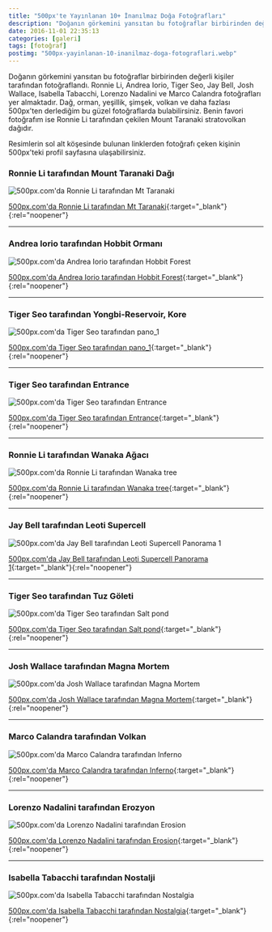 ```yaml
---
title: "500px'te Yayınlanan 10+ İnanılmaz Doğa Fotoğrafları"
description: "Doğanın görkemini yansıtan bu fotoğraflar birbirinden değerli kişiler tarafından fotoğraflandı."
date: 2016-11-01 22:35:13
categories: [galeri]
tags: [fotoğraf]
postimg: "500px-yayinlanan-10-inanilmaz-doga-fotograflari.webp"
---
```


Doğanın görkemini yansıtan bu fotoğraflar birbirinden değerli kişiler tarafından fotoğraflandı. Ronnie Li, Andrea Iorio, Tiger Seo, Jay Bell, Josh Wallace, Isabella Tabacchi, Lorenzo Nadalini ve Marco Calandra fotoğrafları yer almaktadır. Dağ, orman, yeşillik, şimşek, volkan ve daha fazlası 500px'ten derlediğim bu güzel fotoğraflarda bulabilirsiniz. Benin favori fotoğrafım ise Ronnie Li tarafından çekilen Mount Taranaki stratovolkan dağıdır. 

Resimlerin sol alt köşesinde bulunan linklerden fotoğrafı çeken kişinin 500px'teki profil sayfasına ulaşabilirsiniz. 

### Ronnie Li tarafından Mount Taranaki Dağı

![500px.com'da Ronnie Li tarafından Mt Taranaki](https://ahmetcadirci.com.tr/images/galeri/mount-taraki-dagi.webp "500px.com'da Ronnie Li tarafından Mt Taranaki")

[500px.com'da Ronnie Li tarafından Mt Taranaki](https://500px.com/photo/173514057/mt-taranaki-by-ronnie-li){:target="_blank"}{:rel="noopener"}

* * * 

### Andrea Iorio tarafından Hobbit Ormanı

![500px.com'da Andrea Iorio tarafından Hobbit Forest](https://ahmetcadirci.com.tr/images/galeri/hobbit-ormani.webp "500px.com'da Andrea Iorio tarafından Hobbit Forest")

[500px.com'da Andrea Iorio tarafından Hobbit Forest](https://500px.com/photo/66676189/hobbit-forest-by-andrea-iorio){:target="_blank"}{:rel="noopener"}

* * * 

### Tiger Seo tarafından Yongbi-Reservoir, Kore

![500px.com'da Tiger Seo tarafından pano_1](https://ahmetcadirci.com.tr/images/galeri/yongbi-reservoir.webp "500px.com'da Tiger Seo tarafından pano_1")

[500px.com'da Tiger Seo tarafından pano_1](https://500px.com/photo/173250119/pano-1-by-tiger-seo){:target="_blank"}{:rel="noopener"}

* * * 

### Tiger Seo tarafından Entrance

![500px.com'da Tiger Seo tarafından Entrance](https://ahmetcadirci.com.tr/images/galeri/entrance.webp "500px.com'da Tiger Seo tarafından Entrance")

[500px.com'da Tiger Seo tarafından Entrance](https://500px.com/photo/163598455/entrance-by-tiger-seo){:target="_blank"}{:rel="noopener"}

* * * 

### Ronnie Li tarafından Wanaka Ağacı

![500px.com'da Ronnie Li tarafından Wanaka tree](https://ahmetcadirci.com.tr/images/galeri/wanaka-agaci.webp "500px.com'da Ronnie Li tarafından Wanaka tree")

[500px.com'da Ronnie Li tarafından Wanaka tree](https://500px.com/photo/174085437/wanaka-tree-by-ronnie-li){:target="_blank"}{:rel="noopener"}

* * * 

### Jay Bell tarafından Leoti Supercell

![500px.com'da Jay Bell tarafından Leoti Supercell Panorama 1](https://ahmetcadirci.com.tr/images/galeri/leoti-supercell.webp "500px.com'da Jay Bell tarafından Leoti Supercell Panorama 1")

[500px.com'da Jay Bell tarafından Leoti Supercell Panorama 1](https://500px.com/photo/157298421/leoti-supercell-panorama-1-by-jay-bell){:target="_blank"}{:rel="noopener"}

* * * 

### Tiger Seo tarafından Tuz Göleti

![500px.com'da Tiger Seo tarafından Salt pond](https://ahmetcadirci.com.tr/images/galeri/tuz-goleti.webp "500px.com'da Tiger Seo tarafından Salt pond")

[500px.com'da Tiger Seo tarafından Salt pond](https://500px.com/photo/102874753/salt-pond-by-tiger-seo){:target="_blank"}{:rel="noopener"}

* * * 

### Josh Wallace tarafından Magna Mortem

![500px.com'da Josh Wallace tarafından Magna Mortem](https://ahmetcadirci.com.tr/images/galeri/magna-mortem.webp "500px.com'da Josh Wallace tarafından Magna Mortem")

[500px.com'da Josh Wallace tarafından Magna Mortem](https://500px.com/photo/78473191/magna-mortem-by-josh-wallace){:target="_blank"}{:rel="noopener"}

* * * 

### Marco Calandra tarafından Volkan

![500px.com'da Marco Calandra tarafından Inferno](https://ahmetcadirci.com.tr/images/galeri/volkan.webp "500px.com'da Marco Calandra tarafından Inferno")

[500px.com'da Marco Calandra tarafından Inferno](https://500px.com/photo/180406451/inferno-by-marco-calandra){:target="_blank"}{:rel="noopener"}

* * * 

### Lorenzo Nadalini tarafından Erozyon

![500px.com'da Lorenzo Nadalini tarafından Erosion](https://ahmetcadirci.com.tr/images/galeri/erozyon.webp "500px.com'da Lorenzo Nadalini tarafından Erosion")

[500px.com'da Lorenzo Nadalini tarafından Erosion](https://500px.com/photo/180742693/erosion-by-lorenzo-nadalini){:target="_blank"}{:rel="noopener"}

* * * 

### Isabella Tabacchi tarafından Nostalji

![500px.com'da Isabella Tabacchi tarafından Nostalgia](https://ahmetcadirci.com.tr/images/galeri/nostalji.webp "500px.com'da Isabella Tabacchi tarafından Nostalgia")

[500px.com'da Isabella Tabacchi tarafından Nostalgia](https://500px.com/photo/180748095/nostalgia-by-isabella-tabacchi){:target="_blank"}{:rel="noopener"}
